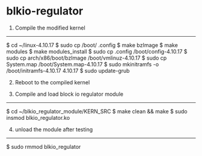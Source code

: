 # blkio-regulator

1. Compile the modified kernel
-------------------------------------------------------------
$ cd ~/linux-4.10.17
$ sudo cp /boot/<any configuration file> .config
$ make bzImage
$ make modules
$ make modules_install
$ sudo cp .config /boot/config-4.10.17
$ sudo cp arch/x86/boot/bzImage /boot/vmlinuz-4.10.17
$ sudo cp System.map /boot/System.map-4.10.17
$ sudo mkinitramfs -o /boot/initramfs-4.10.17 4.10.17
$ sudo update-grub

2. Reboot to the compiled kernel

3. Compile and load block io regulator module
--------------------------------------------------------------
$ cd ~/blkio_regulator_module/KERN_SRC
$ make clean && make
$ sudo insmod blkio_regulator.ko

4. unload the module after testing
---------------------------------------
$ sudo rmmod blkio_regulator
